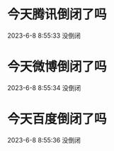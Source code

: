 # 今天腾讯倒闭了吗

2023-6-8 8:55:33 没倒闭

# 今天微博倒闭了吗

2023-6-8 8:55:34 没倒闭

# 今天百度倒闭了吗

2023-6-8 8:55:36 没倒闭

